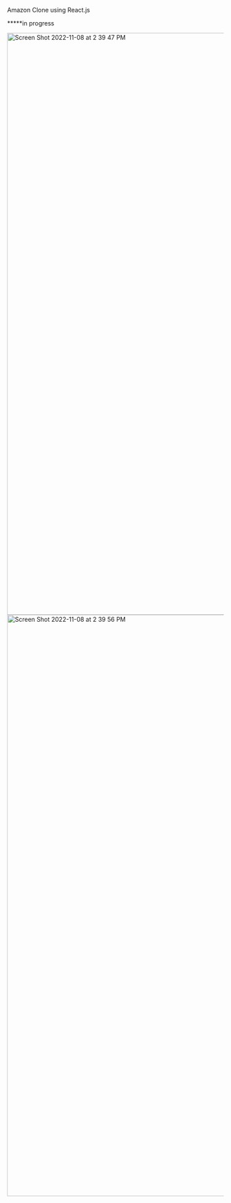 Amazon Clone using React.js

*****in progress


<img width="1352" alt="Screen Shot 2022-11-08 at 2 39 47 PM" src="https://user-images.githubusercontent.com/98127121/200670640-eeebefd6-216f-4a8d-9f12-82c770c6e848.png">
<img width="1351" alt="Screen Shot 2022-11-08 at 2 39 56 PM" src="https://user-images.githubusercontent.com/98127121/200670659-0a10676b-a86c-4026-b50c-b7f1132f7006.png">
